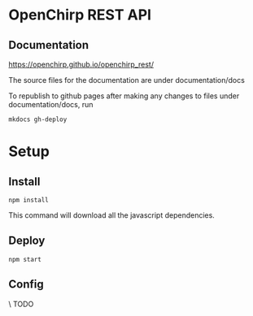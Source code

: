 # OpenChirp REST API

## Documentation
https://openchirp.github.io/openchirp_rest/

The source files for the documentation are under documentation/docs

To republish to github pages after making any changes to files under documentation/docs, run
```
mkdocs gh-deploy
```

# Setup
## Install
```
npm install
```
This command will download all the javascript dependencies.


## Deploy
```
npm start
```

## Config
\\ TODO
